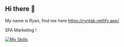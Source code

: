 ## Hi there 👋

My name is Ryan, find me here https://ryntab.netlify.app/

SFA Marketing !

[![My Skills](https://skillicons.dev/icons?i=nuxtjs,vue,nodejs,supabase,express,go,php,redis)](https://skillicons.dev)

